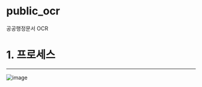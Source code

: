 # public_ocr
공공행정문서 OCR
# 1. 프로세스

---
![image](https://user-images.githubusercontent.com/46219219/150891274-467d1d04-d53b-47ce-88f5-52d1abe523bd.png)
